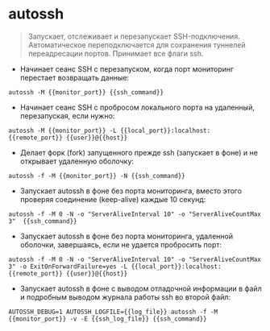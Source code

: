 # autossh

> Запускает, отслеживает и перезапускает SSH-подключения.
> Автоматическое переподключается для сохранения туннелей переадресации портов. Принимает все флаги ssh.

- Начинает сеанс SSH с перезапуском, когда порт мониторинг перестает возвращать данные:

`autossh -M {{monitor_port}} {{ssh_command}}`

- Начинает сеанс SSH с пробросом локального порта на удаленный, перезапуская, если нужно:

`autossh -M {{monitor_port}} -L {{local_port}}:localhost:{{remote_port}} {{user}}@{{host}}`

- Делает форк (fork) запущенного прежде ssh (запускает в фоне) и не открывает удаленную оболочку:

`autossh -f -M {{monitor_port}} -N {{ssh_command}}`

- Запускает autossh в фоне без порта мониторинга, вместо этого проверяя соединение (keep-alive) каждые 10 секунд:

`autossh -f -M 0 -N -o "ServerAliveInterval 10" -o "ServerAliveCountMax 3"  {{ssh_command}}`

- Запускает autossh в фоне без порта мониторинга, удаленной оболочки, завершаясь, если не удается пробросить порт:

`autossh -f -M 0 -N -o "ServerAliveInterval 10" -o "ServerAliveCountMax 3" -o ExitOnForwardFailure=yes -L {{local_port}}:localhost:{{remote_port}} {{user}}@{{host}}`

- Запускает autossh в фоне с выводом отладочной информации в файл и подробным выводом журнала работы ssh во второй файл:

`AUTOSSH_DEBUG=1 AUTOSSH_LOGFILE={{log_file}} autossh -f -M {{monitor_port}} -v -E {{ssh_log_file}} {{ssh_command}}`
